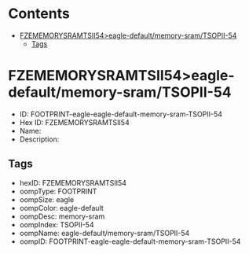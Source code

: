 



Contents
========

* [FZEMEMORYSRAMTSII54>eagle-default/memory-sram/TSOPII-54](#fzememorysramtsii54eagle-defaultmemory-sramtsopii-54)
	* [Tags](#tags)

# FZEMEMORYSRAMTSII54>eagle-default/memory-sram/TSOPII-54

- ID: FOOTPRINT-eagle-eagle-default-memory-sram-TSOPII-54
- Hex ID: FZEMEMORYSRAMTSII54
- Name: 
- Description: 

## Tags

- hexID: FZEMEMORYSRAMTSII54
- oompType: FOOTPRINT
- oompSize: eagle
- oompColor: eagle-default
- oompDesc: memory-sram
- oompIndex: TSOPII-54
- oompName: eagle-default/memory-sram/TSOPII-54
- oompID: FOOTPRINT-eagle-eagle-default-memory-sram-TSOPII-54
